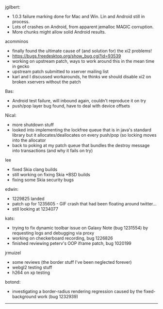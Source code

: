 jgilbert:
* 1.0.3 failure marking done for Mac and Win. Lin and Android still in process.
* Lots of crashes on Android, from apparent jemalloc MAGIC corruption.
* More chunks might allow solid Android results.



acomminos
* finally found the ultimate cause of (and solution for) the xi2 problems!
* https://bugs.freedesktop.org/show_bug.cgi?id=93539
* working on upstream patch, ways to work around this in the mean time in gecko
* upstream patch submitted to xserver mailing list
* karl and I discussed workarounds, he thinks we should disable xi2 on broken xservers without the patch



Bas:
* Android test failure, will inbound again, couldn't reproduce it on try
* push/pop layer bug found, have to deal with device offsets



Nical:
* more shutdown stuff
* looked into implementing the lockfree queue that is in java's standard library but it allocates/deallocates on every push/pop (so locking moves into the allocator
* back to poking at my patch queue that bundles the destroy message into transactions (and why it fails on try)



lee
* fixed Skia clang builds
* still working on fixing Skia *BSD builds
* fixing some Skia security bugs



edwin:
* 1229825 landed
* patch up for 1235605 - GIF crash that had been floating around twitter...
* still looking at 1234077



kats:
* trying to fix dynamic toolbar issue on Galaxy Note (bug 1231554) by requesting logs and debugging via proxy
* working on checkerboard recording, bug 1226826
* finished reviewing peterv's OOP iframe patch, bug 1020199



jrmuizel
* some reviews (the border stuff I've been neglected forever)
* webgl2 testing stuff
* h264 on xp testing



botond:
* investigating a border-radius rendering regression caused by the fixed-background work (bug 1232939)

________________


